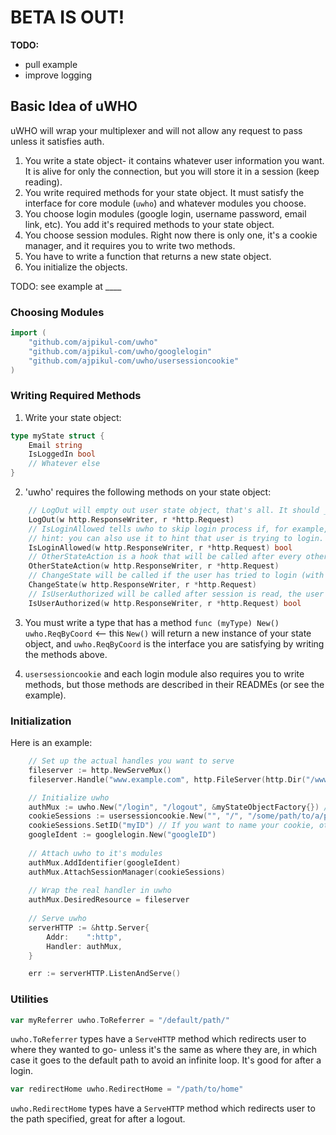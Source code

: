 # BETA IS OUT!

**TODO:**
* pull example
* improve logging

## Basic Idea of uWHO

uWHO will wrap your multiplexer and will not allow any request to pass unless it satisfies auth.

1. You write a state object- it contains whatever user information you want. It is alive for only the connection, but you will store it in a session (keep reading).
2. You write required methods for your state object. It must satisfy the interface for core module (`uwho`) and whatever modules you choose.
3. You choose login modules (google login, username password, email link, etc). You add it's required methods to your state object.
4. You choose session modules. Right now there is only one, it's a cookie manager, and it requires you to write two methods.
5. You have to write a function that returns a new state object.
6. You initialize the objects.

TODO: see example at ____

### Choosing Modules

```go
import (
	"github.com/ajpikul-com/uwho"
	"github.com/ajpikul-com/uwho/googlelogin"
	"github.com/ajpikul-com/uwho/usersessioncookie"
)
```

### Writing Required Methods

1. Write your state object:

```go
type myState struct {
    Email string
    IsLoggedIn bool
    // Whatever else
}
```

2. 'uwho' requires the following methods on your state object:

```go
	// LogOut will empty out user state object, that's all. It should _not_ write a response body.
	LogOut(w http.ResponseWriter, r *http.Request)
	// IsLoginAllowed tells uwho to skip login process if, for example, we're already logged in.
	// hint: you can also use it to hint that user is trying to login. It should _not_ write a response body.
	IsLoginAllowed(w http.ResponseWriter, r *http.Request) bool
	// OtherStateAction is a hook that will be called after every other source of user information has been requested. It should _not_ write a response body.
	OtherStateAction(w http.ResponseWriter, r *http.Request)
	// ChangeState will be called if the user has tried to login (with success or not), or loggedout. It must write a response body. `uwho` provides some obvious utility functions (see README.md or utilities.go) that you can use.
	ChangeState(w http.ResponseWriter, r *http.Request)
	// IsUserAuthorized will be called after session is read, the user did not login or logout, and session is updated. It's your job to check the request and see if user is authorized. If true, user will continue to the wrapped handler, Coordinator.DesiredResource. If false, you must write a response body. Maybe redirect user to a login page?
	IsUserAuthorized(w http.ResponseWriter, r *http.Request) bool
```

3. You must write a type that has a method `func (myType) New() uwho.ReqByCoord` <-- this `New()` will return a new instance of your state object, and `uwho.ReqByCoord` is the interface you are satisfying by writing the methods above.

4. `usersessioncookie` and each login module also requires you to write methods, but those methods are described in their READMEs (or see the example).

### Initialization

Here is an example:
```go
    // Set up the actual handles you want to serve
	fileserver := http.NewServeMux()
    fileserver.Handle("www.example.com", http.FileServer(http.Dir("/www/example.com/")))

    // Initialize uwho
	authMux := uwho.New("/login", "/logout", &myStateObjectFactory{}) // (loginPath, logoutPath, type according to #3 above)
	cookieSessions := usersessioncookie.New("", "/", "/some/path/to/a/private/key/)
	cookieSessions.SetID("myID") // If you want to name your cookie, otherwise it's a random UUID
	googleIdent := googlelogin.New("googleID")
    
    // Attach uwho to it's modules
	authMux.AddIdentifier(googleIdent)
	authMux.AttachSessionManager(cookieSessions)
    
    // Wrap the real handler in uwho
	authMux.DesiredResource = fileserver
    
    // Serve uwho
    serverHTTP := &http.Server{
        Addr:    ":http",
        Handler: authMux,
    }

    err := serverHTTP.ListenAndServe()
```

### Utilities

```go
var myReferrer uwho.ToReferrer = "/default/path/"
```

`uwho.ToReferrer` types have a `ServeHTTP` method which redirects user to where they wanted to go- unless it's the same as where they are, in which case it goes to the default path to avoid an infinite loop. It's good for after a login.

```go
var redirectHome uwho.RedirectHome = "/path/to/home"
```

`uwho.RedirectHome` types have a `ServeHTTP` method which redirects user to the path specified, great for after a logout.
